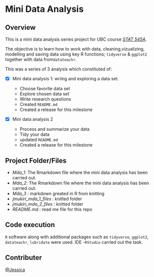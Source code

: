 # Mini Data Analysis

## Overview
This is a mini data analysis series project for UBC course *[STAT 545A](https://stat545.stat.ubc.ca/syllabus-545a/)*. 

The objective is to learn how to work with data, cleaning,vizualizing, modelling and saving data using key R functions; `tidyverse` & `ggplot2` together with data from`datateachr`. 

This was a series of 3 analysis which constituted of:

- [x] Mini data analysis 1: wriing and exploring a data set.
  * Choose favorite data set 
  * Explore chosen data set`
  * Write research questions
  * Created `README.md`
  * Created a release for this milestone 
  
- [x] Mini data analysis 2
  * Process and summarize your data 
  * Tidy your data
  * updated `README.md`
  * Created a release for this milestone 

## Project Folder/Files
* *Mda_1*: The Rmarkdown file where the mini data analysis has been carried out.
* *Mda_2*: The Rmarkdown file where the mini data analysis has been carried out.
* *Mda_3* : markdown greated in R from knitting
* *jmukiri_mda_1_files* : knitted folder
* *jmukiri_mda_2_files* : knitted folder
* *README.md* : read me file for this repo

## Code execution
 `R` software along with additional packages such as `tidyverse`, `ggplot2`, `datateachr`, `lubridate` were used. 
 IDE -`RStudio` carried out the task.

## Contributer
[@Jessica](https://github.com/JENMukiri)
